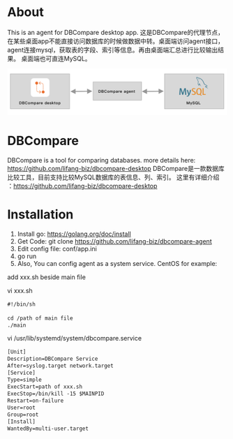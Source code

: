 # About
This is an agent for DBCompare desktop app. 
这是DBCompare的代理节点，在某些桌面app不能直接访问数据库的时候做数据中转。桌面端访问agent接口，agent连接mysql，获取表的字段、索引等信息。再由桌面端汇总进行比较输出结果。
桌面端也可直连MySQL。

![Image text](doc/asset/db-compare.png)


# DBCompare
DBCompare is a tool for comparing databases. more details here: https://github.com/lifang-biz/dbcompare-desktop
DBCompare是一款数据库比较工具，目前支持比较MySQL数据库的表信息、列、索引。 这里有详细介绍 ：https://github.com/lifang-biz/dbcompare-desktop

# Installation
1. Install go: https://golang.org/doc/install
2. Get Code: git clone https://github.com/lifang-biz/dbcompare-agent
3. Edit config file: conf/app.ini
4. go run 
5. Also, You can config agent as a system service. CentOS for example:

add xxx.sh beside main file

vi xxx.sh
````
#!/bin/sh

cd /path of main file
./main
````
vi /usr/lib/systemd/system/dbcompare.service

````
[Unit]
Description=DBCompare Service
After=syslog.target network.target
[Service]
Type=simple
ExecStart=path of xxx.sh
ExecStop=/bin/kill -15 $MAINPID
Restart=on-failure
User=root
Group=root
[Install]
WantedBy=multi-user.target

````

